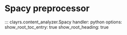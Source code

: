 # Spacy preprocessor

::: clayrs.content_analyzer.Spacy
    handler: python
    options:
        show_root_toc_entry: true
        show_root_heading: true
